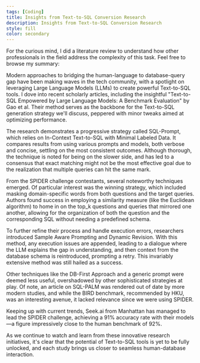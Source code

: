 ```yaml
---
tags: [Coding]
title: Insights from Text-to-SQL Conversion Research
description: Insights from Text-to-SQL Conversion Research
style: fill
color: secondary
---
```


For the curious mind, I did a literature review to understand how other professionals in the field address the complexity of this task. Feel free to browse my summary:

Modern approaches to bridging the human-language to database-query gap have been making waves in the tech community, with a spotlight on leveraging Large Language Models (LLMs) to create powerful Text-to-SQL tools. 
I dove into recent scholarly articles, including the insightful "Text-to-SQL Empowered by Large Language Models: A Benchmark Evaluation" by Gao et al. Their method serves as the backbone for the Text-to-SQL generation strategy we'll discuss, peppered with minor tweaks aimed at optimizing performance.

The research demonstrates a progressive strategy called SQL-Prompt, which relies on In-Context Text-to-SQL with Minimal Labeled Data. It compares results from using various prompts and models, both verbose and concise, settling on the most consistent outcomes. Although thorough, the technique is noted for being on the slower side, and has led to a consensus that exact matching might not be the most effective goal due to the realization that multiple queries can hit the same mark.

From the SPIDER challenge contestants, several noteworthy techniques emerged. Of particular interest was the winning strategy, which included masking domain-specific words from both questions and the target queries. Authors found success in employing a similarity measure (like the Euclidean algorithm) to home in on the top_k questions and queries that mirrored one another, allowing for the organization of both the question and the corresponding SQL without needing a predefined schema.

To further refine their process and handle execution errors, researchers introduced Sample Aware Prompting and Dynamic Revision. With this method, any execution issues are appended, leading to a dialogue where the LLM explains the gap in understanding, and then context from the database schema is reintroduced, prompting a retry. This invariably extensive method was still hailed as a success.

Other techniques like the DB-First Approach and a generic prompt were deemed less useful, overshadowed by other sophisticated strategies at play. Of note, an article on SQL-PALM was rendered out of date by more modern studies, and while the BIRD benchmark, recommended by HKU, was an interesting avenue, it lacked relevance since we were using SPIDER.

Keeping up with current trends, Seek.ai from Manhattan has managed to lead the SPIDER challenge, achieving a 91% accuracy rate with their models—a figure impressively close to the human benchmark of 92%.

As we continue to watch and learn from these innovative research initiatives, it's clear that the potential of Text-to-SQL tools is yet to be fully unlocked, and each study brings us closer to seamless human-database interaction.